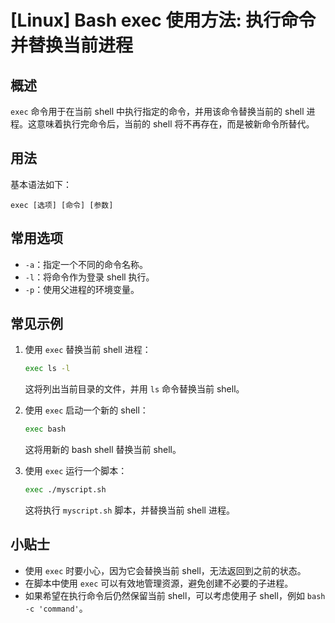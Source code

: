 # [Linux] Bash exec 使用方法: 执行命令并替换当前进程

## 概述
`exec` 命令用于在当前 shell 中执行指定的命令，并用该命令替换当前的 shell 进程。这意味着执行完命令后，当前的 shell 将不再存在，而是被新命令所替代。

## 用法
基本语法如下：
```
exec [选项] [命令] [参数]
```

## 常用选项
- `-a`：指定一个不同的命令名称。
- `-l`：将命令作为登录 shell 执行。
- `-p`：使用父进程的环境变量。

## 常见示例
1. 使用 `exec` 替换当前 shell 进程：
   ```bash
   exec ls -l
   ```
   这将列出当前目录的文件，并用 `ls` 命令替换当前 shell。

2. 使用 `exec` 启动一个新的 shell：
   ```bash
   exec bash
   ```
   这将用新的 bash shell 替换当前 shell。

3. 使用 `exec` 运行一个脚本：
   ```bash
   exec ./myscript.sh
   ```
   这将执行 `myscript.sh` 脚本，并替换当前 shell 进程。

## 小贴士
- 使用 `exec` 时要小心，因为它会替换当前 shell，无法返回到之前的状态。
- 在脚本中使用 `exec` 可以有效地管理资源，避免创建不必要的子进程。
- 如果希望在执行命令后仍然保留当前 shell，可以考虑使用子 shell，例如 `bash -c 'command'`。